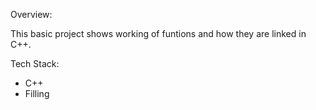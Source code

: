 Overview:

This basic project shows working of funtions and how they are linked in C++.

Tech Stack:

- C++
- Filling
